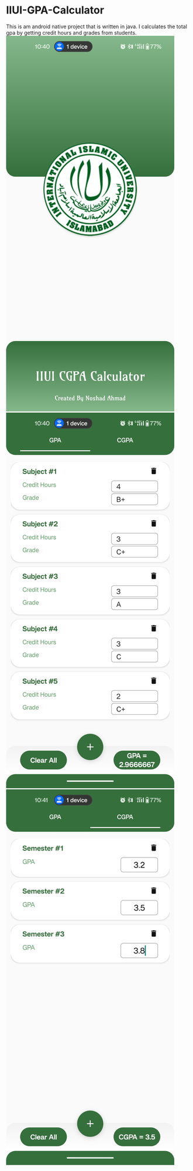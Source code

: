 # IIUI-GPA-Calculator
This is am android native project that is written in java. I calculates the total gpa by getting credit hours and grades from students.
![Screenshot](iiui1.jpg)
![Screenshot](iiui2.jpg)
![Screenshot](iiui3.jpg)

